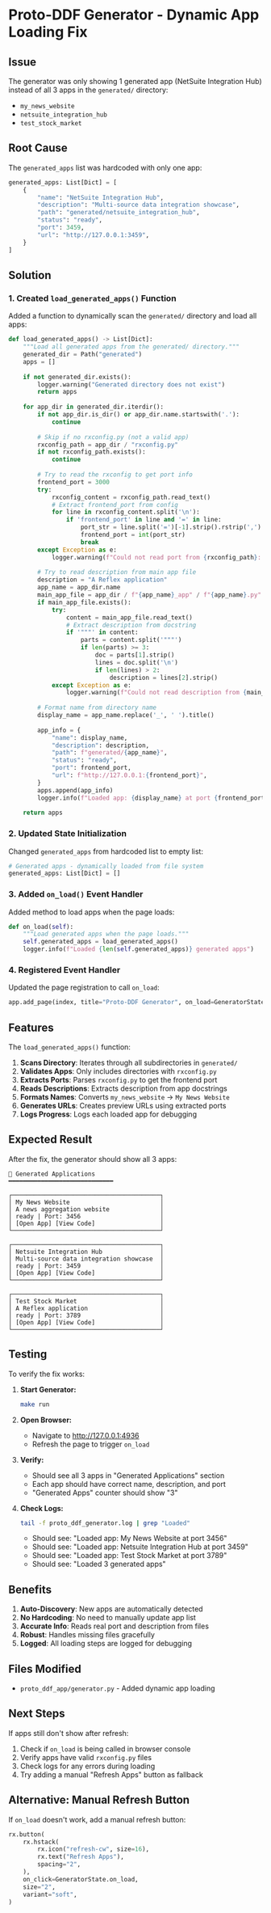 # Proto-DDF Generator - Dynamic App Loading Fix

## Issue

The generator was only showing 1 generated app (NetSuite Integration Hub) instead of all 3 apps in the `generated/` directory:
- `my_news_website`
- `netsuite_integration_hub`
- `test_stock_market`

## Root Cause

The `generated_apps` list was hardcoded with only one app:

```python
generated_apps: List[Dict] = [
    {
        "name": "NetSuite Integration Hub",
        "description": "Multi-source data integration showcase",
        "path": "generated/netsuite_integration_hub",
        "status": "ready",
        "port": 3459,
        "url": "http://127.0.0.1:3459",
    }
]
```

## Solution

### 1. Created `load_generated_apps()` Function

Added a function to dynamically scan the `generated/` directory and load all apps:

```python
def load_generated_apps() -> List[Dict]:
    """Load all generated apps from the generated/ directory."""
    generated_dir = Path("generated")
    apps = []
    
    if not generated_dir.exists():
        logger.warning("Generated directory does not exist")
        return apps
    
    for app_dir in generated_dir.iterdir():
        if not app_dir.is_dir() or app_dir.name.startswith('.'):
            continue
            
        # Skip if no rxconfig.py (not a valid app)
        rxconfig_path = app_dir / "rxconfig.py"
        if not rxconfig_path.exists():
            continue
        
        # Try to read the rxconfig to get port info
        frontend_port = 3000
        try:
            rxconfig_content = rxconfig_path.read_text()
            # Extract frontend_port from config
            for line in rxconfig_content.split('\n'):
                if 'frontend_port' in line and '=' in line:
                    port_str = line.split('=')[-1].strip().rstrip(',')
                    frontend_port = int(port_str)
                    break
        except Exception as e:
            logger.warning(f"Could not read port from {rxconfig_path}: {e}")
        
        # Try to read description from main app file
        description = "A Reflex application"
        app_name = app_dir.name
        main_app_file = app_dir / f"{app_name}_app" / f"{app_name}.py"
        if main_app_file.exists():
            try:
                content = main_app_file.read_text()
                # Extract description from docstring
                if '"""' in content:
                    parts = content.split('"""')
                    if len(parts) >= 3:
                        doc = parts[1].strip()
                        lines = doc.split('\n')
                        if len(lines) > 2:
                            description = lines[2].strip()
            except Exception as e:
                logger.warning(f"Could not read description from {main_app_file}: {e}")
        
        # Format name from directory name
        display_name = app_name.replace('_', ' ').title()
        
        app_info = {
            "name": display_name,
            "description": description,
            "path": f"generated/{app_name}",
            "status": "ready",
            "port": frontend_port,
            "url": f"http://127.0.0.1:{frontend_port}",
        }
        apps.append(app_info)
        logger.info(f"Loaded app: {display_name} at port {frontend_port}")
    
    return apps
```

### 2. Updated State Initialization

Changed `generated_apps` from hardcoded list to empty list:

```python
# Generated apps - dynamically loaded from file system
generated_apps: List[Dict] = []
```

### 3. Added `on_load()` Event Handler

Added method to load apps when the page loads:

```python
def on_load(self):
    """Load generated apps when the page loads."""
    self.generated_apps = load_generated_apps()
    logger.info(f"Loaded {len(self.generated_apps)} generated apps")
```

### 4. Registered Event Handler

Updated the page registration to call `on_load`:

```python
app.add_page(index, title="Proto-DDF Generator", on_load=GeneratorState.on_load)
```

## Features

The `load_generated_apps()` function:

1. **Scans Directory**: Iterates through all subdirectories in `generated/`
2. **Validates Apps**: Only includes directories with `rxconfig.py`
3. **Extracts Ports**: Parses `rxconfig.py` to get the frontend port
4. **Reads Descriptions**: Extracts description from app docstrings
5. **Formats Names**: Converts `my_news_website` → `My News Website`
6. **Generates URLs**: Creates preview URLs using extracted ports
7. **Logs Progress**: Logs each loaded app for debugging

## Expected Result

After the fix, the generator should show all 3 apps:

```
📱 Generated Applications
━━━━━━━━━━━━━━━━━━━━━━━━━━━━━

┌─────────────────────────────────────────┐
│ My News Website                         │
│ A news aggregation website              │
│ ready | Port: 3456                      │
│ [Open App] [View Code]                  │
└─────────────────────────────────────────┘

┌─────────────────────────────────────────┐
│ Netsuite Integration Hub                │
│ Multi-source data integration showcase  │
│ ready | Port: 3459                      │
│ [Open App] [View Code]                  │
└─────────────────────────────────────────┘

┌─────────────────────────────────────────┐
│ Test Stock Market                       │
│ A Reflex application                    │
│ ready | Port: 3789                      │
│ [Open App] [View Code]                  │
└─────────────────────────────────────────┘
```

## Testing

To verify the fix works:

1. **Start Generator:**
   ```bash
   make run
   ```

2. **Open Browser:**
   - Navigate to http://127.0.0.1:4936
   - Refresh the page to trigger `on_load`

3. **Verify:**
   - Should see all 3 apps in "Generated Applications" section
   - Each app should have correct name, description, and port
   - "Generated Apps" counter should show "3"

4. **Check Logs:**
   ```bash
   tail -f proto_ddf_generator.log | grep "Loaded"
   ```
   - Should see: "Loaded app: My News Website at port 3456"
   - Should see: "Loaded app: Netsuite Integration Hub at port 3459"
   - Should see: "Loaded app: Test Stock Market at port 3789"
   - Should see: "Loaded 3 generated apps"

## Benefits

1. **Auto-Discovery**: New apps are automatically detected
2. **No Hardcoding**: No need to manually update app list
3. **Accurate Info**: Reads real port and description from files
4. **Robust**: Handles missing files gracefully
5. **Logged**: All loading steps are logged for debugging

## Files Modified

- `proto_ddf_app/generator.py` - Added dynamic app loading

## Next Steps

If apps still don't show after refresh:

1. Check if `on_load` is being called in browser console
2. Verify apps have valid `rxconfig.py` files
3. Check logs for any errors during loading
4. Try adding a manual "Refresh Apps" button as fallback

## Alternative: Manual Refresh Button

If `on_load` doesn't work, add a manual refresh button:

```python
rx.button(
    rx.hstack(
        rx.icon("refresh-cw", size=16),
        rx.text("Refresh Apps"),
        spacing="2",
    ),
    on_click=GeneratorState.on_load,
    size="2",
    variant="soft",
)
```



